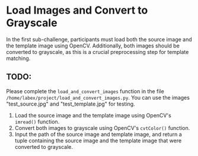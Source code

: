 # Load Images and Convert to Grayscale

In the first sub-challenge, participants must load both the source image and the template image using OpenCV. Additionally, both images should be converted to grayscale, as this is a crucial preprocessing step for template matching.

## TODO:

Please complete the `load_and_convert_images` function in the file `/home/labex/project/load_and_convert_images.py`. 
You can use the images "test_source.jpg" and "test_template.jpg" for testing.

1. Load the source image and the template image using OpenCV's `imread()` function.
2. Convert both images to grayscale using OpenCV's `cvtColor()` function.
3. Input the path of the source image and template image, and return a tuple containing the source image and the template image that were converted to grayscale.
